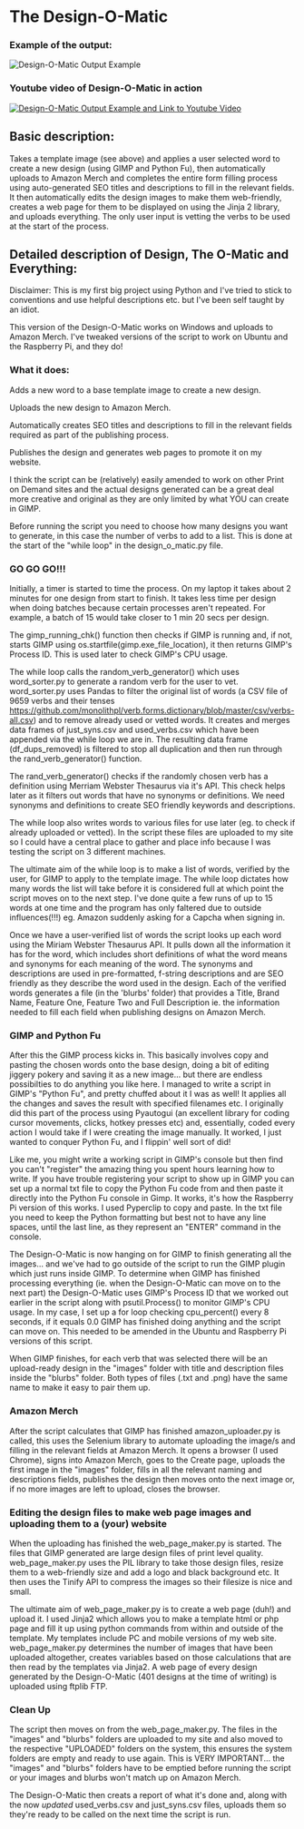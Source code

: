 # The Design-O-Matic

### Example of the output:

![Design-O-Matic Output Example](http://www.jvzdesigns.com/images/get_automating.jpg "Design-O-Matic Output Example")

### Youtube video of Design-O-Matic in action

[![Design-O-Matic Output Example and Link to Youtube Video](https://img.youtube.com/vi/sq1aM_eeNy4/0.jpg)](https://www.youtube.com/watch?v=sq1aM_eeNy4)

## Basic description:

Takes a template image (see above) and applies a user selected word to create a new design (using GIMP and Python Fu), then automatically uploads to Amazon Merch and completes the entire form filling process using auto-generated SEO titles and descriptions to fill in the relevant fields. It then automatically edits the design images to make them web-friendly, creates a web page for them to be displayed on using the Jinja 2 library, and uploads everything. The only user input is vetting the verbs to be used at the start of the process.

## Detailed description of Design, The O-Matic and Everything:

Disclaimer: This is my first big project using Python and I've tried to stick to conventions and use helpful descriptions etc. but I've been self taught by an idiot.

This version of the Design-O-Matic works on Windows and uploads to Amazon Merch. I've tweaked versions of the script to work on Ubuntu and the Raspberry Pi, and they do!

### What it does:

Adds a new word to a base template image to create a new design.

Uploads the new design to Amazon Merch.

Automatically creates SEO titles and descriptions to fill in the relevant fields required as part of the publishing process.

Publishes the design and generates web pages to promote it on my website.

I think the script can be (relatively) easily amended to work on other Print on Demand sites and the actual designs generated can be a great deal more creative and original as they are only limited by what YOU can create in GIMP.

Before running the script you need to choose how many designs you want to generate, in this case the number of verbs to add to a list. This is done at the start of the "while loop" in the design_o_matic.py file.

### GO GO GO!!!

Initially, a timer is started to time the process. On my laptop it takes about 2 minutes for one design from start to finish. It takes less time per design when doing batches because certain processes aren't repeated. For example, a batch of 15 would take closer to 1 min 20 secs per design.

The gimp_running_chk() function then checks if GIMP is running and, if not, starts GIMP using os.startfile(gimp.exe_file_location), it then returns GIMP's Process ID. This is used later to check GIMP's CPU usage.

The while loop calls the random_verb_generator() which uses word_sorter.py to generate a random verb for the user to vet. word_sorter.py uses Pandas to filter the original list of words (a CSV file of 9659 verbs and their tenses https://github.com/monolithpl/verb.forms.dictionary/blob/master/csv/verbs-all.csv) and to remove already used or vetted words. It creates and merges data frames of just_syns.csv and used_verbs.csv which have been appended via the while loop we are in. The resulting data frame (df_dups_removed) is filtered to stop all duplication and then run through the rand_verb_generator() function.

The rand_verb_generator() checks if the randomly chosen verb has a definition using Merriam Webster Thesaurus via it's API. This check helps later as it filters out words that have no synonyms or definitions. We need synonyms and definitions to create SEO friendly keywords and descriptions.

The while loop also writes words to various files for use later (eg. to check if already uploaded or vetted). In the script these files are uploaded to my site so I could have a central place to gather and place info because I was testing the script on 3 different machines.

The ultimate aim of the while loop is to make a list of words, verified by the user, for GIMP to apply to the template image. The while loop dictates how many words the list will take before it is considered full at which point the script moves on to the next step. I've done quite a few runs of up to 15 words at one time and the program has only faltered due to outside influences(!!!) eg. Amazon suddenly asking for a Capcha when signing in.

Once we have a user-verified list of words the script looks up each word using the Miriam Webster Thesaurus API. It pulls down all the information it has for the word, which includes short definitions of what the word means and synonyms for each meaning of the word. The synonyms and descriptions are used in pre-formatted, f-string descriptions and are SEO friendly as they describe the word used in the design. Each of the verified words generates a file (in the 'blurbs' folder) that provides a Title, Brand Name, Feature One, Feature Two and Full Description ie. the information needed to fill each field when publishing designs on Amazon Merch.

### GIMP and Python Fu

After this the GIMP process kicks in. This basically involves copy and pasting the chosen words onto the base design, doing a bit of editing jiggery pokery and saving it as a new image... but there are endless possibilties to do anything you like here. I managed to write a script in GIMP's "Python Fu", and pretty chuffed about it I was as well! It applies all the changes and saves the result with specified filenames etc. I originally did this part of the process using Pyautogui (an excellent library for coding cursor movements, clicks, hotkey presses etc) and, essentially, coded every action I would take if I were creating the image manually. It worked, I just wanted to conquer Python Fu, and I flippin' well sort of did!

Like me, you might write a working script in GIMP's console but then find you can't "register" the amazing thing you spent hours learning how to write. If you have trouble registering your script to show up in GIMP you can set up a normal txt file to copy the Python Fu code from and then paste it directly into the Python Fu console in Gimp. It works, it's how the Raspberry Pi version of this works. I used Pyperclip to copy and paste. In the txt file you need to keep the Python formatting but best not to have any line spaces, until the last line, as they represent an "ENTER" command in the console.

The Design-O-Matic is now hanging on for GIMP to finish generating all the images... and we've had to go outside of the script to run the GIMP plugin which just runs inside GIMP. To determine when GIMP has finished processing everything (ie. when the Design-O-Matic can move on to the next part) the Design-O-Matic uses GIMP's Process ID that we worked out earlier in the script along with psutil.Process() to monitor GIMP's CPU usage. In my case, I set up a for loop checking cpu_percent() every 8 seconds, if it equals 0.0 GIMP has finished doing anything and the script can move on. This needed to be amended in the Ubuntu and Raspberry Pi versions of this script.

When GIMP finishes, for each verb that was selected there will be an upload-ready design in the "images" folder with title and description files inside the "blurbs" folder. Both types of files (.txt and .png) have the same name to make it easy to pair them up.

### Amazon Merch

After the script calculates that GIMP has finished amazon_uploader.py is called, this uses the Selenium library to automate uploading the image/s and filling in the relevant fields at Amazon Merch. It opens a browser (I used Chrome), signs into Amazon Merch, goes to the Create page, uploads the first image in the "images" folder, fills in all the relevant naming and descriptions fields, publishes the design then moves onto the next image or, if no more images are left to upload, closes the browser.

### Editing the design files to make web page images and uploading them to a (your) website

When the uploading has finished the web_page_maker.py is started. The files that GIMP generated are large design files of print level quality.  web_page_maker.py uses the PIL library to take those design files, resize them to a web-friendly size and add a logo and black background etc. It then uses the Tinify API to compress the images so their filesize is nice and small.

The ultimate aim of web_page_maker.py is to create a web page (duh!) and upload it. I used Jinja2 which allows you to make a template html or php page and fill it up using python commands from within and outside of the template. My templates include PC and mobile versions of my web site. web_page_maker.py determines the number of images that have been uploaded altogether, creates variables based on those calculations that are then read by the templates via Jinja2. A web page of every design generated by the Design-O-Matic (401 designs at the time of writing) is uploaded using ftplib FTP.

### Clean Up

The script then moves on from the web_page_maker.py. The files in the "images" and "blurbs" folders are uploaded to my site and also moved to the respective "UPLOADED" folders on the system, this ensures the system folders are empty and ready to use again. This is VERY IMPORTANT... the "images" and "blurbs" folders have to be emptied before running the script or your images and blurbs won't match up on Amazon Merch.

The Design-O-Matic then creats a report of what it's done and, along with the now *updated* used_verbs.csv and just_syns.csv files, uploads them so they're ready to be called on the next time the script is run.


